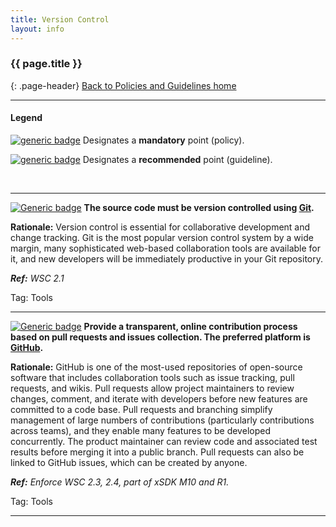 ```yaml
---
title: Version Control
layout: info
---
```


### {{ page.title }}
{: .page-header}
[Back to Policies and Guidelines home](/radiuss/policies/)

---

#### Legend

[![generic badge](https://img.shields.io/badge/M.section-N-blue.svg)]() Designates a __mandatory__ point (policy).

[![generic badge](https://img.shields.io/badge/R.section-N-9cf.svg)]() Designates a __recommended__ point (guideline).

&nbsp;

---

[![Generic badge](https://img.shields.io/badge/M.ver-1-blue.svg)]() **The source code must be version controlled using [Git](https://git-scm.com).**

**Rationale:** Version control is essential for collaborative development and change tracking. Git is the most popular version control system by a wide margin, many sophisticated web-based collaboration tools are available for it, and new developers will be immediately productive in your Git repository.

***Ref:** WSC 2.1*

Tag: Tools 

---

[![Generic badge](https://img.shields.io/badge/M.ver-2-blue.svg)]() **Provide a transparent, online contribution process based on pull requests and issues collection. The preferred platform is [GitHub](https://github.com).**

**Rationale:** GitHub is one of the most-used repositories of open-source software that includes collaboration tools such as issue tracking, pull requests, and wikis. Pull requests allow project maintainers to review changes, comment, and iterate with developers before new features are committed to a code base. Pull requests and branching simplify management of large numbers of contributions (particularly contributions across teams), and they enable many features to be developed concurrently. The product maintainer can review code and associated test results before merging it into a public branch. Pull requests can also be linked to GitHub issues, which can be created by anyone.

***Ref:** Enforce WSC 2.3, 2.4, part of xSDK M10 and R1.*

Tag: Tools 

---
